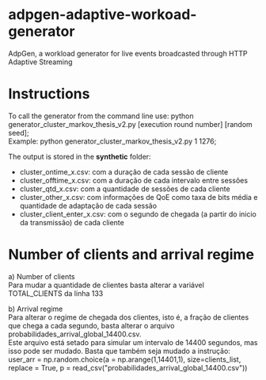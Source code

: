 # adpgen-adaptive-workoad-generator
AdpGen, a workload generator for live events broadcasted through HTTP Adaptive Streaming

<h1>Instructions</h1>
To call the generator from the command line use: python generator_cluster_markov_thesis_v2.py [execution round number] [random seed];<br />
Example: python generator_cluster_markov_thesis_v2.py 1 1276;<br />

<p>
The output is stored in the <b>synthetic</b> folder:
<ul>
<li>cluster_ontime_x.csv: com a duração de cada sessão de cliente</li>
<li>cluster_offtime_x.csv: com a duração de cada intervalo entre sessões</li>
<li>cluster_qtd_x.csv: com a quantidade de sessões de cada cliente</li>
<li>cluster_other_x.csv: com informações de QoE como taxa de bits média e quantidade de adaptação de cada sessão</li>
<li>cluster_client_enter_x.csv: com o segundo de chegada (a partir do inicio da transmissão) de cada cliente</li>
</ul>
</p>
  
<h1>Number of clients and arrival regime</h1>

<p>
a) Number of clients<br/>
Para mudar a quantidade de clientes basta alterar a variável TOTAL_CLIENTS da linha 133
</p>
<p>
b) Arrival regime<br/>
Para alterar o regime de chegada dos clientes, isto é, a fração de clientes que chega a cada segundo, basta alterar o arquivo probabilidades_arrival_global_14400.csv. <br/>
Este arquivo está setado para simular um intervalo de 14400 segundos, mas isso pode ser mudado. Basta que também seja mudado a instrução:<br/>
user_arr = np.random.choice(a = np.arange(1,14401,1), size=clients_list, replace = True, p = read_csv("probabilidades_arrival_global_14400.csv"))
</p>
